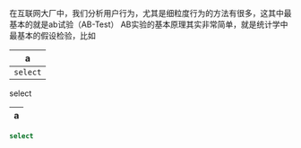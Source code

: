 
在互联网大厂中，我们分析用户行为，尤其是细粒度行为的方法有很多，这其中最基本的就是ab试验（AB-Test）
AB实验的基本原理其实非常简单，就是统计学中最基本的假设检验，比如





|a|
|---|
|```select```|
select

|a|
|---|

```sql
select
```




